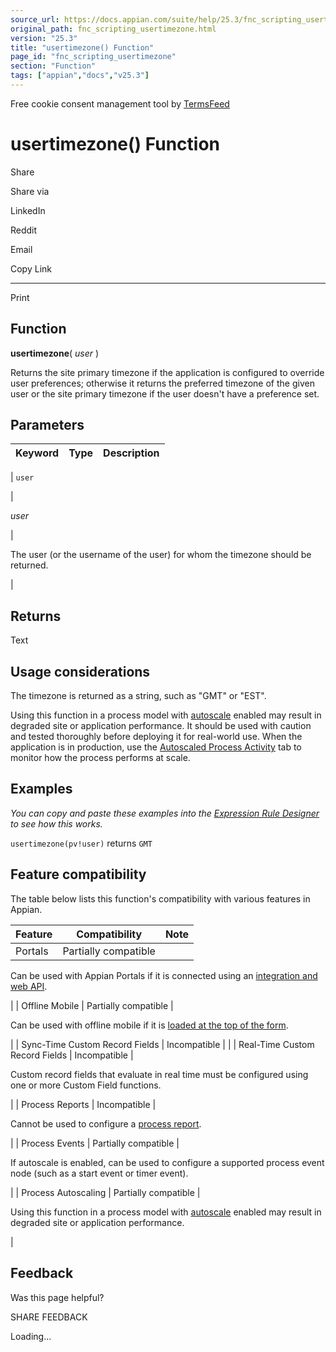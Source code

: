 ```yaml
---
source_url: https://docs.appian.com/suite/help/25.3/fnc_scripting_usertimezone.html
original_path: fnc_scripting_usertimezone.html
version: "25.3"
title: "usertimezone() Function"
page_id: "fnc_scripting_usertimezone"
section: "Function"
tags: ["appian","docs","v25.3"]
---
```



Free cookie consent management tool by [TermsFeed](https://www.termsfeed.com/)

# usertimezone() Function

Share

Share via

LinkedIn

Reddit

Email

Copy Link

* * *

Print

## Function

**usertimezone**( _user_ )

Returns the site primary timezone if the application is configured to override user preferences; otherwise it returns the preferred timezone of the given user or the site primary timezone if the user doesn't have a preference set.

## Parameters

| Keyword | Type | Description |
| --- | --- | --- |
|
`user`

 |

_user_

 |

The user (or the username of the user) for whom the timezone should be returned.

 |

## Returns

Text

## Usage considerations

The timezone is returned as a string, such as "GMT" or "EST".

Using this function in a process model with [autoscale](autoscale-processes.html) enabled may result in degraded site or application performance. It should be used with caution and tested thoroughly before deploying it for real-world use. When the application is in production, use the [Autoscaled Process Activity](monitoring-autoscaled-processes.html) tab to monitor how the process performs at scale.

## Examples

_You can copy and paste these examples into the [Expression Rule Designer](Expression_Rules.html) to see how this works._

`usertimezone(pv!user)` returns `GMT`

## Feature compatibility

The table below lists this function's compatibility with various features in Appian.

| Feature | Compatibility | Note |
| --- | --- | --- |
| Portals | Partially compatible |
Can be used with Appian Portals if it is connected using an [integration and web API](portals-design.html#using-partially-compatible-functions-and-objects-in-a-portal).

 |
| Offline Mobile | Partially compatible |

Can be used with offline mobile if it is [loaded at the top of the form](offline-mobile-design-best-practices.html#working-with-partially-compatible-functions).

 |
| Sync-Time Custom Record Fields | Incompatible |  |
| Real-Time Custom Record Fields | Incompatible |

Custom record fields that evaluate in real time must be configured using one or more Custom Field functions.

 |
| Process Reports | Incompatible |

Cannot be used to configure a [process report](Process_Reports.html).

 |
| Process Events | Partially compatible |

If autoscale is enabled, can be used to configure a supported process event node (such as a start event or timer event).

 |
| Process Autoscaling | Partially compatible |

Using this function in a process model with [autoscale](autoscale-processes.html) enabled may result in degraded site or application performance.

 |

## Feedback

Was this page helpful?

SHARE FEEDBACK

Loading...